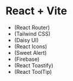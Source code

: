 # React + Vite

- (React Router)
- (Tailwind CSS)
- (Daisy UI)
- (React Icons)
- (Sweet Alert)
- (Firebase)
- (React Toastify)
- (React ToolTip)